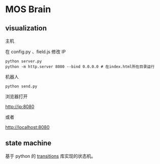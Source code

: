 # MOS Brain

## visualization

主机

在 config.py 、field.js 修改 IP

```shell
python server.py
python -m http.server 8080 --bind 0.0.0.0 # 在index.html所在目录运行
```

机器人

```shell
python send.py
```

浏览器打开

<http://ip:8080>

或者

<http://localhost:8080>

## state machine

基于 python 的 [transitions](state_machine/transitions.md) 库实现的状态机。
